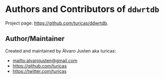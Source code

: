 # Authors and Contributors of `ddwrtdb`

Project page: <https://github.com/turicas/ddwrtdb>.

## Author/Maintainer

Created and maintained by Álvaro Justen aka turicas:

- <mailto:alvarojusten@gmail.com>
- <https://github.com/turicas>
- <https://twitter.com/turicas>
